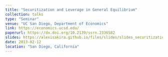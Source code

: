 ```yaml
---
title: "Securitization and Leverage in General Equilibrium"
collection: talks
type: "Seminar"
venue: "UC San Diego, Department of Economics"
link: https://economics.ucsd.edu/
paperurl: https://dx.doi.org/10.2139/ssrn.2336582
slides: https://alexisakira.github.io/files/slides/slides_securitization.pdf
date: 2013-02-12
location: "San Diego, California"
---
```

